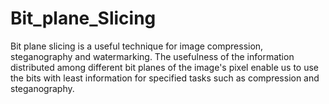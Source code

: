 # Bit_plane_Slicing
Bit plane slicing is a useful technique for image compression, steganography and watermarking. The usefulness of the information distributed among different bit planes of the image's pixel enable us to use the bits with least information for specified tasks such as compression and steganography. 
